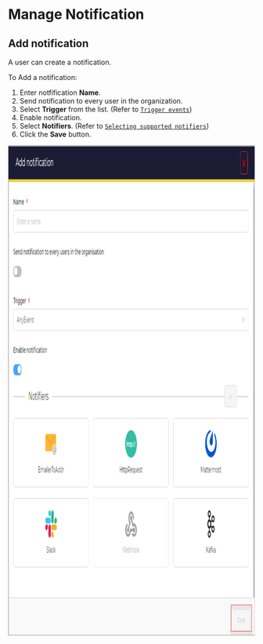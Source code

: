 # Manage Notification

## Add notification

A user can create a notification. 

To Add a notification:

1. Enter notfification **Name**.
1. Send notification to every user in the organization. 
1. Select **Trigger** from the list. (Refer to [`Trigger events`](../manage-notifications/triggering-events.md))
1. Enable notification.
1. Select **Notifiers**. (Refer to [`Selecting supported notifiers`](../manage-notifications/supported-notifiers.md))
1. Click the **Save** button.

<img src="../../../../images/user-guides/organization/configure-organization/manage-notifications/add_notification.png" alt="add notification" width="1000" height="1000"/>


